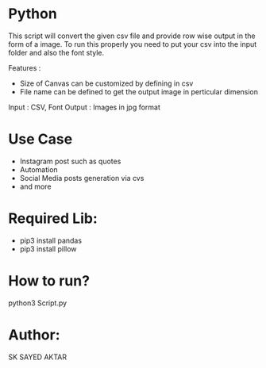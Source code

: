 # Python
This script will convert the given csv file and provide row wise output in the form of a image. 
To run this properly you need to put your csv into the input folder and also the font style.

Features :
- Size of Canvas can be customized by defining in csv
- File name can be defined to get the output image in perticular dimension

Input : CSV, Font
Output : Images in jpg format

# Use Case
- Instagram post such as quotes
- Automation 
- Social Media posts generation via cvs
- and more

# Required Lib:
- pip3 install pandas
- pip3 install pillow

# How to run?
python3 Script.py

# Author:
SK SAYED AKTAR
